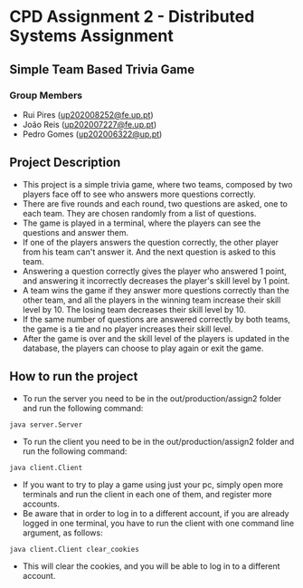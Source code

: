# CPD Assignment 2  - Distributed Systems Assignment
## Simple Team Based Trivia Game
### Group Members
- Rui Pires (up202008252@fe.up.pt)
- João Reis (up202007227@fe.up.pt)
- Pedro Gomes (up202006322@up.pt)

## Project Description

- This project is a simple trivia game, where two teams, composed by two players face off to see who answers more questions correctly.
- There are five rounds and each round, two questions are asked, one to each team. They are chosen randomly from a list of questions.
- The game is played in a terminal, where the players can see the questions and answer them.
- If one of the players answers the question correctly, the other player from his team can't answer it. And the next question is asked to this team.
- Answering a question correctly gives the player who answered 1 point, and answering it incorrectly decreases the player's skill level by 1 point.
- A team wins the game if they answer more questions correctly than the other team, and all the players in the winning team increase their skill level by 10. The losing team decreases their skill level by 10.
- If the same number of questions are answered correctly by both teams, the game is a tie and no player increases their skill level.
- After the game is over and the skill level of the players is updated in the database, the players can choose to play again or exit the game.

## How to run the project

- To run the server you need to be in the out/production/assign2 folder and run the following command:
```
java server.Server
```
- To run the client you need to be in the out/production/assign2 folder and run the following command:
```
java client.Client
```
- If you want to try to play a game using just your pc, simply open more terminals and run the client in each one of them, and register more accounts.
- Be aware that in order to log in to a different account, if you are already logged in one terminal, you have to run the client with one command line argument, as follows:
```
java client.Client clear_cookies
```
- This will clear the cookies, and you will be able to log in to a different account.